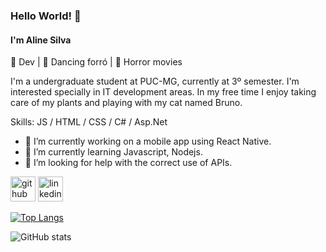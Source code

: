 ### Hello World! 👋

#### I'm Aline Silva

💙 Dev | 💙 Dancing forró | 💙 Horror movies

I'm a undergraduate student at PUC-MG, currently at 3º semester. I'm interested specially in IT development areas. In my free time I enjoy taking care of my plants and playing with my cat named Bruno.

Skills: JS / HTML / CSS / C# / Asp.Net 

- 🔭 I’m currently working on a mobile app using React Native.  
- 🌱 I’m currently learning Javascript, Nodejs.  
- 🤔 I’m looking for help with the correct use of APIs. 


[<img src='https://cdn.jsdelivr.net/npm/simple-icons@3.0.1/icons/github.svg' alt='github' height='40'>](https://github.com/AlineSilvaDev)  [<img src='https://cdn.jsdelivr.net/npm/simple-icons@3.0.1/icons/linkedin.svg' alt='linkedin' height='40'>](https://www.linkedin.com/in/https://www.linkedin.com/in/aline-silva-3666051aa//)  

[![Top Langs](https://github-readme-stats.vercel.app/api/top-langs/?username=AlineSilvaDev)](https://github.com/anuraghazra/github-readme-stats)

![GitHub stats](https://github-readme-stats.vercel.app/api?username=AlineSilvaDev&show_icons=true)  



<!--
**AlineSilvaDev/AlineSilvaDev** is a ✨ _special_ ✨ repository because its `README.md` (this file) appears on your GitHub profile.

Here are some ideas to get you started:

- 💬 Ask me about ...
- 📫 How to reach me: ...
- 😄 Pronouns: ...
- ⚡ Fun fact: ...
- 👯 I’m looking to collaborate on ...
-->
